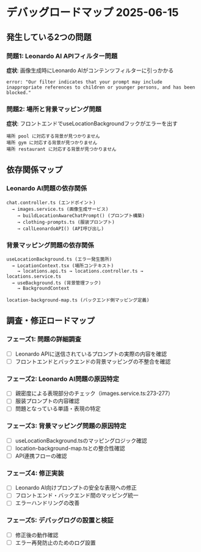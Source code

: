 # デバッグロードマップ 2025-06-15

## 発生している2つの問題

### 問題1: Leonardo AI APIフィルター問題
**症状**: 画像生成時にLeonardo AIがコンテンツフィルターに引っかかる
```
error: "Our filter indicates that your prompt may include inappropriate references to children or younger persons, and has been blocked."
```

### 問題2: 場所と背景マッピング問題  
**症状**: フロントエンドでuseLocationBackgroundフックがエラーを出す
```
場所 pool に対応する背景が見つかりません
場所 gym に対応する背景が見つかりません
場所 restaurant に対応する背景が見つかりません
```

## 依存関係マップ

### Leonardo AI問題の依存関係
```
chat.controller.ts (エンドポイント)
  → images.service.ts (画像生成サービス)
    → buildLocationAwareChatPrompt() (プロンプト構築)
    → clothing-prompts.ts (服装プロンプト)
    → callLeonardoAPI() (API呼び出し)
```

### 背景マッピング問題の依存関係
```
useLocationBackground.ts (エラー発生箇所)
  → LocationContext.tsx (場所コンテキスト)
    → locations.api.ts → locations.controller.ts → locations.service.ts
  → useBackground.ts (背景管理フック)
    → BackgroundContext
  
location-background-map.ts (バックエンド側マッピング定義)
```

## 調査・修正ロードマップ

### フェーズ1: 問題の詳細調査
- [ ] Leonardo APIに送信されているプロンプトの実際の内容を確認
- [ ] フロントエンドとバックエンドの背景マッピングの不整合を確認

### フェーズ2: Leonardo AI問題の原因特定
- [ ] 親密度による表現部分のチェック（images.service.ts:273-277）
- [ ] 服装プロンプトの内容確認
- [ ] 問題となっている単語・表現の特定

### フェーズ3: 背景マッピング問題の原因特定
- [ ] useLocationBackground.tsのマッピングロジック確認
- [ ] location-background-map.tsとの整合性確認
- [ ] API連携フローの確認

### フェーズ4: 修正実装
- [ ] Leonardo AI向けプロンプトの安全な表現への修正
- [ ] フロントエンド・バックエンド間のマッピング統一
- [ ] エラーハンドリングの改善

### フェーズ5: デバッグログの設置と検証
- [ ] 修正後の動作確認
- [ ] エラー再発防止のためのログ設置